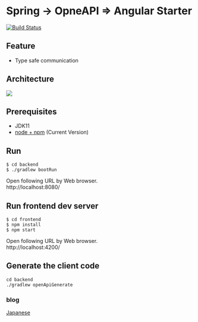 
# Spring -> OpneAPI => Angular Starter

[![Build Status](https://travis-ci.org/chibat/spring-openapi-angular-starter.svg?branch=master)](https://travis-ci.org/chibat/spring-openapi-angular-starter)

## Feature

* Type safe communication

## Architecture

<img src="https://docs.google.com/drawings/d/e/2PACX-1vSxXwLG6sgD4_NhSHS4cT3R2geZeDDz2lMDlSYnecIG77jE-Eu9KRdFYrLeMLV6LyBY6Ftft09APNHQ/pub?w=632&amp;h=367">

## Prerequisites

* JDK11
* [node + npm](https://nodejs.org/) (Current Version)

## Run

```
$ cd backend
$ ./gradlew bootRun
```

Open following URL by Web browser.  
http://localhost:8080/

## Run frontend dev server

```
$ cd frontend
$ npm install
$ npm start
```

Open following URL by Web browser.  
http://localhost:4200/

## Generate the client code

```
cd backend
./gradlew openApiGenerate
```

### blog

[Japanese](https://qiita.com/chibato/items/e4a748db12409b40c02f)
